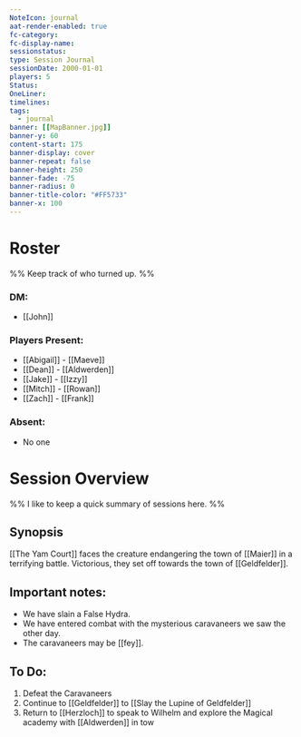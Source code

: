```yaml
---
NoteIcon: journal
aat-render-enabled: true
fc-category: 
fc-display-name: 
sessionstatus: 
type: Session Journal
sessionDate: 2000-01-01
players: 5
Status: 
OneLiner: 
timelines: 
tags:
  - journal
banner: [[MapBanner.jpg]]
banner-y: 60
content-start: 175
banner-display: cover
banner-repeat: false
banner-height: 250
banner-fade: -75
banner-radius: 0
banner-title-color: "#FF5733"
banner-x: 100
---
```




# Roster 

%% Keep track of who turned up. %%

### DM:
- [[John]]

### Players Present:  
- [[Abigail]] - [[Maeve]]
- [[Dean]] - [[Aldwerden]]
- [[Jake]] - [[Izzy]]
- [[Mitch]] - [[Rowan]]
- [[Zach]] - [[Frank]]

### Absent:
- No one

# Session Overview

%% I like to keep a quick summary of sessions here. %%

## Synopsis

[[The Yam Court]] faces the creature endangering the town of [[Maier]] in a  terrifying battle. Victorious, they set off towards the town of [[Geldfelder]].

## Important notes:

- We have slain a False Hydra.
- We have entered combat with the mysterious caravaneers we saw the other day.
- The caravaneers may be [[fey]].

## To Do:

1. Defeat the Caravaneers
2. Continue to [[Geldfelder]] to [[Slay the Lupine of Geldfelder]]
3. Return to [[Herzloch]] to speak to Wilhelm and explore the Magical academy with [[Aldwerden]] in tow